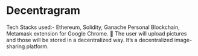 # Decentragram
Tech Stacks used:- Ethereum, Solidity, Ganache Personal Blockchain, Metamask extension for Google Chrome.
 The user will upload pictures and those will be stored in a decentralized way. It’s a decentralized image-sharing platform.
